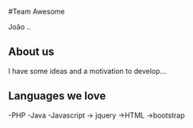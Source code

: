 
#Team Awesome 

João .. 

## About us

I have some ideas and a motivation to develop...


## Languages we love
  -PHP
  -Java
  -Javascript -> jquery
  ->HTML
  ->bootstrap
  
  
